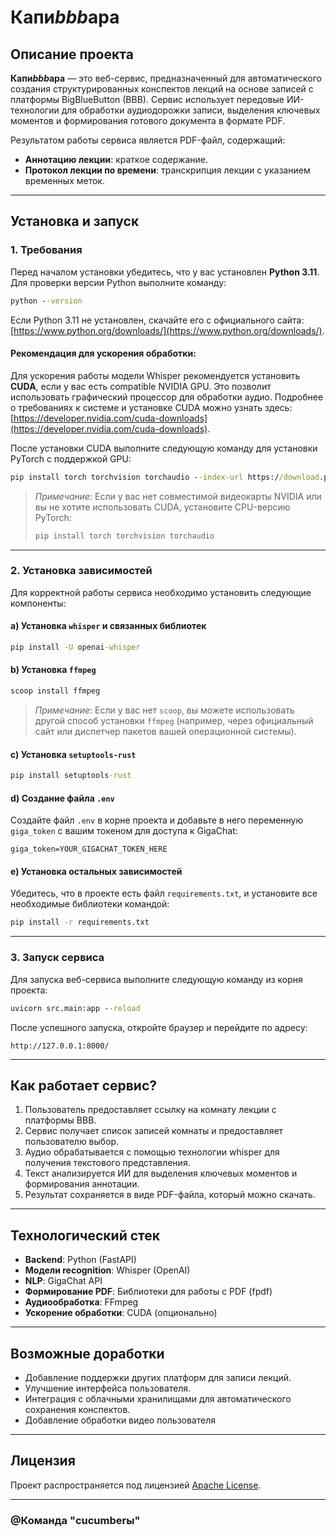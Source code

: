 # Капи*bbb*ара
## Описание проекта

**Капи*bbb*ара** — это веб-сервис, предназначенный для автоматического создания структурированных конспектов лекций на основе записей с платформы BigBlueButton (BBB). Сервис использует передовые ИИ-технологии для обработки аудиодорожки записи, выделения ключевых моментов и формирования готового документа в формате PDF. 

Результатом работы сервиса является PDF-файл, содержащий:
- **Аннотацию лекции**: краткое содержание.
- **Протокол лекции по времени**: транскрипция лекции с указанием временных меток.


---

## Установка и запуск

### 1. Требования

Перед началом установки убедитесь, что у вас установлен **Python 3.11**. Для проверки версии Python выполните команду:
```cmd
python --version
```

Если Python 3.11 не установлен, скачайте его с официального сайта: [https://www.python.org/downloads/](https://www.python.org/downloads/).

#### Рекомендация для ускорения обработки:
Для ускорения работы модели Whisper рекомендуется установить **CUDA**, если у вас есть compatible NVIDIA GPU. Это позволит использовать графический процессор для обработки аудио. Подробнее о требованиях к системе и установке CUDA можно узнать здесь: [https://developer.nvidia.com/cuda-downloads](https://developer.nvidia.com/cuda-downloads).

После установки CUDA выполните следующую команду для установки PyTorch с поддержкой GPU:
```cmd
pip install torch torchvision torchaudio --index-url https://download.pytorch.org/whl/cu118
```

> *Примечание*: Если у вас нет совместимой видеокарты NVIDIA или вы не хотите использовать CUDA, установите CPU-версию PyTorch:
> ```cmd
> pip install torch torchvision torchaudio
> ```

---

### 2. Установка зависимостей

Для корректной работы сервиса необходимо установить следующие компоненты:

#### a) Установка `whisper` и связанных библиотек
```cmd
pip install -U openai-whisper
```

#### b) Установка `ffmpeg`
```cmd
scoop install ffmpeg
```

> *Примечание*: Если у вас нет `scoop`, вы можете использовать другой способ установки `ffmpeg` (например, через официальный сайт или диспетчер пакетов вашей операционной системы).

#### c) Установка `setuptools-rust`
```cmd
pip install setuptools-rust
```

#### d) Создание файла `.env`
Создайте файл `.env` в корне проекта и добавьте в него переменную `giga_token` с вашим токеном для доступа к GigaChat:
```
giga_token=YOUR_GIGACHAT_TOKEN_HERE
```

#### e) Установка остальных зависимостей
Убедитесь, что в проекте есть файл `requirements.txt`, и установите все необходимые библиотеки командой:
```cmd
pip install -r requirements.txt
```

---

### 3. Запуск сервиса

Для запуска веб-сервиса выполните следующую команду из корня проекта:
```cmd
uvicorn src.main:app --reload
```

После успешного запуска, откройте браузер и перейдите по адресу:
```
http://127.0.0.1:8000/
```

---

## Как работает сервис?

1. Пользователь предоставляет ссылку на комнату лекции с платформы BBB.
2. Сервис получает список записей комнаты и предоставляет пользователю выбор.
3. Аудио обрабатывается с помощью технологии whisper для получения текстового представления.
4. Текст анализируется ИИ для выделения ключевых моментов и формирования аннотации.
5. Результат сохраняется в виде PDF-файла, который можно скачать.

---

## Технологический стек

- **Backend**: Python (FastAPI)
- **Модели recognition**: Whisper (OpenAI)
- **NLP**: GigaChat API
- **Формирование PDF**: Библиотеки для работы с PDF (fpdf)
- **Аудиообработка**: FFmpeg
- **Ускорение обработки**: CUDA (опционально)

---

## Возможные доработки

- Добавление поддержки других платформ для записи лекций.
- Улучшение интерфейса пользователя.
- Интеграция с облачными хранилищами для автоматического сохранения конспектов.
- Добавление обработки видео пользователя

---

## Лицензия

Проект распространяется под лицензией [Apache License](LICENSE).

---


### @Команда "cucumberы" 
